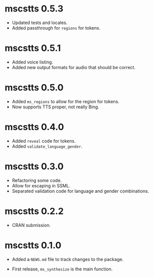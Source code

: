 # mscstts 0.5.3

* Updated tests and locales.
* Added passthrough for `regions` for tokens.

# mscstts 0.5.1

* Added voice listing.
* Added new output formats for audio that should be correct.

# mscstts 0.5.0

* Added `ms_regions` to allow for the region for tokens.
* Now supports TTS proper, not really Bing. 

# mscstts 0.4.0

* Added `reveal` code for tokens.
* Added `validate_language_gender`.

# mscstts 0.3.0

* Refactoring some code.
* Allow for escaping in SSML.
* Separated validation code for language and gender combinations.

# mscstts 0.2.2

* CRAN submission.

# mscstts 0.1.0

* Added a `NEWS.md` file to track changes to the package.

* First release, `ms_synthesize` is the main function.
